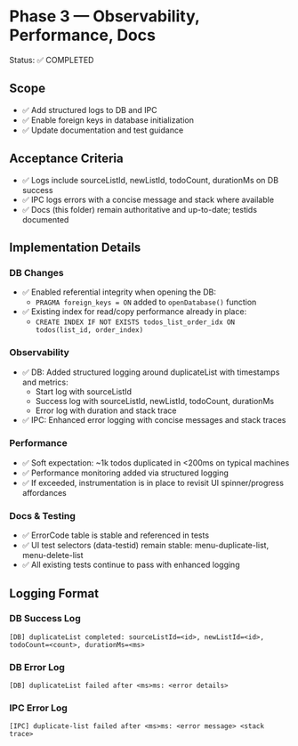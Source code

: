 # Phase 3 — Observability, Performance, Docs

Status: ✅ COMPLETED

## Scope
- ✅ Add structured logs to DB and IPC
- ✅ Enable foreign keys in database initialization
- ✅ Update documentation and test guidance

## Acceptance Criteria
- ✅ Logs include sourceListId, newListId, todoCount, durationMs on DB success
- ✅ IPC logs errors with a concise message and stack where available
- ✅ Docs (this folder) remain authoritative and up-to-date; testids documented

## Implementation Details

### DB Changes
- ✅ Enabled referential integrity when opening the DB:
  - `PRAGMA foreign_keys = ON` added to `openDatabase()` function
- ✅ Existing index for read/copy performance already in place:
  - `CREATE INDEX IF NOT EXISTS todos_list_order_idx ON todos(list_id, order_index)`

### Observability
- ✅ DB: Added structured logging around duplicateList with timestamps and metrics:
  - Start log with sourceListId
  - Success log with sourceListId, newListId, todoCount, durationMs
  - Error log with duration and stack trace
- ✅ IPC: Enhanced error logging with concise messages and stack traces

### Performance
- ✅ Soft expectation: ~1k todos duplicated in <200ms on typical machines
- ✅ Performance monitoring added via structured logging
- ✅ If exceeded, instrumentation is in place to revisit UI spinner/progress affordances

### Docs & Testing
- ✅ ErrorCode table is stable and referenced in tests
- ✅ UI test selectors (data-testid) remain stable: menu-duplicate-list, menu-delete-list
- ✅ All existing tests continue to pass with enhanced logging

## Logging Format

### DB Success Log
```
[DB] duplicateList completed: sourceListId=<id>, newListId=<id>, todoCount=<count>, durationMs=<ms>
```

### DB Error Log
```
[DB] duplicateList failed after <ms>ms: <error details>
```

### IPC Error Log
```
[IPC] duplicate-list failed after <ms>ms: <error message> <stack trace>
```

